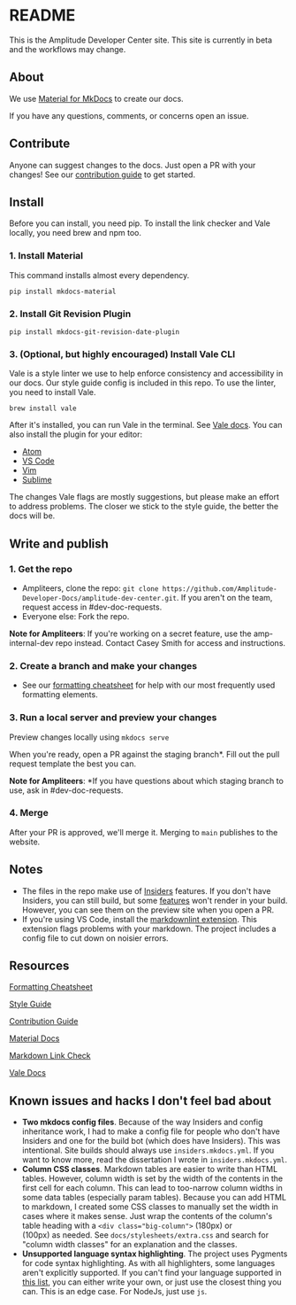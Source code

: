 <!-- markdownlint-disable-file -->

# README

This is the Amplitude Developer Center site. This site is currently in beta and the workflows may change.

## About

We use [Material for MkDocs](https://github.com/squidfunk/mkdocs-material) to create our docs. 

If you have any questions, comments, or concerns open an issue.

## Contribute

Anyone can suggest changes to the docs. Just open a PR with your changes! See our [contribution guide](CONTRIBUTING.md) to get started. 

## Install
  
  Before you can install, you need pip. To install the link checker and Vale locally, you need brew and npm too.

### 1. Install Material

This command installs almost every dependency.

`pip install mkdocs-material`

### 2. Install Git Revision Plugin

`pip install mkdocs-git-revision-date-plugin`
  
### 3. (Optional, but highly encouraged) Install Vale CLI
  
  Vale is a style linter we use to help enforce consistency and accessibility in our docs. Our style guide config is included in this repo. To use the linter, you need to install Vale. 
  
  `brew install vale`
  
  After it's installed, you can run Vale in the terminal. See [Vale docs](https://docs.errata.ai/vale/cli). You can also install the plugin for your editor:
  - [Atom](https://github.com/errata-ai/vale-atom)
  - [VS Code](https://github.com/errata-ai/vale-vscode)
  - [Vim](https://github.com/dense-analysis/ale)
  - [Sublime](https://github.com/errata-ai/SubVale)

The changes Vale flags are mostly suggestions, but please make an effort to address problems. The closer we stick to the style guide, the better the docs will be.
  
## Write and publish

### 1. Get the repo 

- Ampliteers, clone the repo: `git clone https://github.com/Amplitude-Developer-Docs/amplitude-dev-center.git`. If you aren't on the team, request access in #dev-doc-requests.
- Everyone else: Fork the repo. 

**Note for Ampliteers**: If you're working on a secret feature, use the amp-internal-dev repo instead. Contact Casey Smith for access and instructions.
  
### 2. Create a branch and make your changes

  - See our [formatting cheatsheet](/formatting-cheatsheet.md) for help with our most frequently used formatting elements. 

### 3. Run a local server and preview your changes

Preview changes locally using `mkdocs serve`
  
When you're ready, open a PR against the staging branch*. Fill out the pull request template the best you can.
  
 **Note for Ampliteers**: *If you have questions about which staging branch to use, ask in #dev-doc-requests.

### 4. Merge

After your PR is approved, we'll merge it. Merging to `main` publishes to the website.

## Notes
- The files in the repo make use of [Insiders](https://squidfunk.github.io/mkdocs-material/insiders/) features. If you don't have Insiders, you can still build, but some [features](https://squidfunk.github.io/mkdocs-material/insiders/#available-features) won't render in your build. However, you can see them on the preview site when you open a PR. 
- If you're using VS Code, install the [markdownlint extension](https://marketplace.visualstudio.com/items?itemName=DavidAnson.vscode-markdownlint). This extension flags problems with your markdown. The project includes a config file to cut down on noisier errors. 

## Resources

[Formatting Cheatsheet](formatting-cheatsheet.md)

[Style Guide](style-guide.md)

[Contribution Guide](CONTRIBUTING.md)

[Material Docs](https://squidfunk.github.io/mkdocs-material/)
  
[Markdown Link Check](https://github.com/tcort/markdown-link-check)

[Vale Docs](https://docs.errata.ai/)

## Known issues and hacks I don't feel bad about

- **Two mkdocs config files**. Because of the way Insiders and config inheritance work, I had to make a config file for people who don't have Insiders and one for the build bot (which does have Insiders). This was intentional. Site builds should always use `insiders.mkdocs.yml`. If you want to know more, read the dissertation I wrote in `insiders.mkdocs.yml`.
- **Column CSS classes**. Markdown tables are easier to write than HTML tables. However, column width is set by the width of the contents in the first cell for each column. This can lead to too-narrow column widths in some data tables (especially param tables). Because you can add HTML to markdown, I created some CSS classes to manually set the width in cases where it makes sense. Just wrap the contents of the column's table heading with a `<div class="big-column">` (180px) or <div class="med-column"> (100px) as needed. See `docs/stylesheets/extra.css` and search for "column width classes" for an explanation and the classes. 
- **Unsupported language syntax highlighting**. The project uses Pygments for code syntax highlighting. As with all highlighters, some languages aren't explicitly supported. If you can't find your language supported in [this list](https://pygments.org/languages/), you can either write your own, or just use the closest thing you can. This is an edge case. For NodeJs, just use `js`. 

